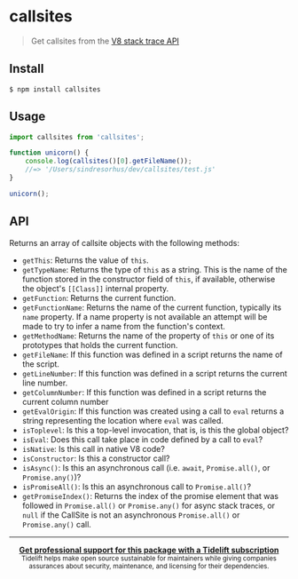# callsites

> Get callsites from the [V8 stack trace API](https://v8.dev/docs/stack-trace-api)

## Install

```
$ npm install callsites
```

## Usage

```js
import callsites from 'callsites';

function unicorn() {
	console.log(callsites()[0].getFileName());
	//=> '/Users/sindresorhus/dev/callsites/test.js'
}

unicorn();
```

## API

Returns an array of callsite objects with the following methods:

- `getThis`: Returns the value of `this`.
- `getTypeName`: Returns the type of `this` as a string. This is the name of the function stored in the constructor field of `this`, if available, otherwise the object's `[[Class]]` internal property.
- `getFunction`: Returns the current function.
- `getFunctionName`: Returns the name of the current function, typically its `name` property. If a name property is not available an attempt will be made to try to infer a name from the function's context.
- `getMethodName`: Returns the name of the property of `this` or one of its prototypes that holds the current function.
- `getFileName`: If this function was defined in a script returns the name of the script.
- `getLineNumber`: If this function was defined in a script returns the current line number.
- `getColumnNumber`: If this function was defined in a script returns the current column number
- `getEvalOrigin`: If this function was created using a call to `eval` returns a string representing the location where `eval` was called.
- `isToplevel`: Is this a top-level invocation, that is, is this the global object?
- `isEval`: Does this call take place in code defined by a call to `eval`?
- `isNative`: Is this call in native V8 code?
- `isConstructor`: Is this a constructor call?
- `isAsync()`: Is this an asynchronous call (i.e. `await`, `Promise.all()`, or `Promise.any()`)?
- `isPromiseAll()`: Is this an asynchronous call to `Promise.all()`?
- `getPromiseIndex()`: Returns the index of the promise element that was followed in `Promise.all()` or `Promise.any()` for async stack traces, or `null` if the CallSite is not an asynchronous `Promise.all()` or `Promise.any()` call.
	
	
---

<div align="center">
	<b>
		<a href="https://tidelift.com/subscription/pkg/npm-callsites?utm_source=npm-callsites&utm_medium=referral&utm_campaign=readme">Get professional support for this package with a Tidelift subscription</a>
	</b>
	<br>
	<sub>
		Tidelift helps make open source sustainable for maintainers while giving companies<br>assurances about security, maintenance, and licensing for their dependencies.
	</sub>
</div>
